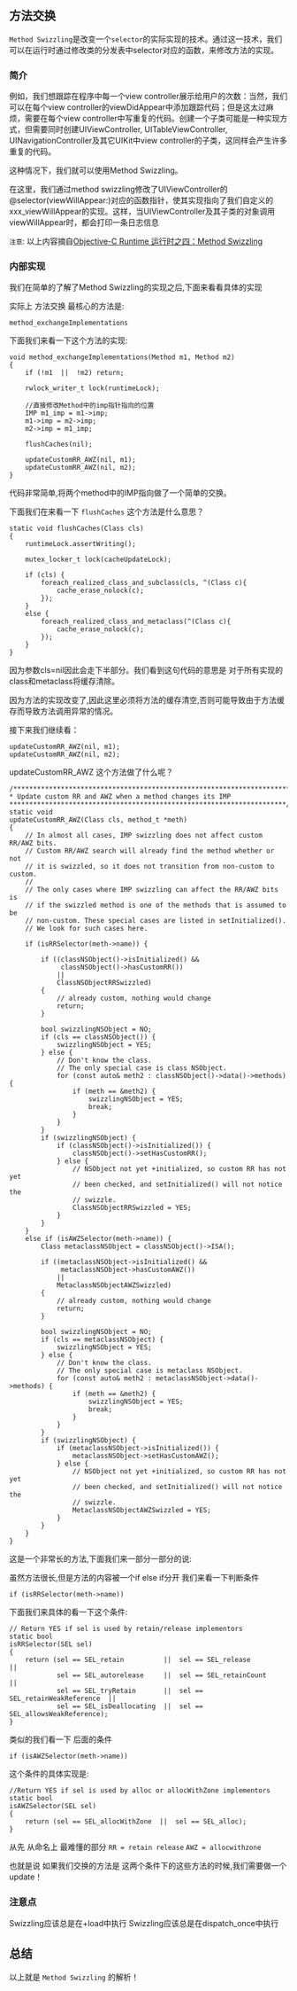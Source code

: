 ## 方法交换

`Method Swizzling`是改变一个`selector`的实际实现的技术。通过这一技术，我们可以在运行时通过修改类的分发表中selector对应的函数，来修改方法的实现。

### 简介

例如，我们想跟踪在程序中每一个view controller展示给用户的次数：当然，我们可以在每个view controller的viewDidAppear中添加跟踪代码；但是这太过麻烦，需要在每个view controller中写重复的代码。创建一个子类可能是一种实现方式，但需要同时创建UIViewController, UITableViewController, UINavigationController及其它UIKit中view controller的子类，这同样会产生许多重复的代码。

这种情况下，我们就可以使用Method Swizzling。

在这里，我们通过method swizzling修改了UIViewController的@selector(viewWillAppear:)对应的函数指针，使其实现指向了我们自定义的xxx_viewWillAppear的实现。这样，当UIViewController及其子类的对象调用viewWillAppear时，都会打印一条日志信息

`注意`: 以上内容摘自[Objective-C Runtime 运行时之四：Method Swizzling](http://southpeak.github.io/2014/11/06/objective-c-runtime-4/)

### 内部实现

我们在简单的了解了Method Swizzling的实现之后,下面来看看具体的实现

实际上 方法交换 最核心的方法是:

`method_exchangeImplementations`

下面我们来看一下这个方法的实现:

```objc
void method_exchangeImplementations(Method m1, Method m2)
{
    if (!m1  ||  !m2) return;

    rwlock_writer_t lock(runtimeLock);

    //直接修改Method中的imp指针指向的位置
    IMP m1_imp = m1->imp;
    m1->imp = m2->imp;
    m2->imp = m1_imp;

    flushCaches(nil);

    updateCustomRR_AWZ(nil, m1);
    updateCustomRR_AWZ(nil, m2);
}
```

代码非常简单,将两个method中的IMP指向做了一个简单的交换。 

下面我们在来看一下 `flushCaches` 这个方法是什么意思？

```objc
static void flushCaches(Class cls)
{
    runtimeLock.assertWriting();

    mutex_locker_t lock(cacheUpdateLock);

    if (cls) {
        foreach_realized_class_and_subclass(cls, ^(Class c){
            cache_erase_nolock(c);
        });
    }
    else {
        foreach_realized_class_and_metaclass(^(Class c){
            cache_erase_nolock(c);
        });
    }
}
```

因为参数cls=nil因此会走下半部分。我们看到这句代码的意思是 对于所有实现的class和metaclass将缓存清除。

因为方法的实现改变了,因此这里必须将方法的缓存清空,否则可能导致由于方法缓存而导致方法调用异常的情况。

接下来我们继续看：

```objc
updateCustomRR_AWZ(nil, m1);
updateCustomRR_AWZ(nil, m2);
```

updateCustomRR_AWZ 这个方法做了什么呢？

```objc
/***********************************************************************
* Update custom RR and AWZ when a method changes its IMP
**********************************************************************/
static void
updateCustomRR_AWZ(Class cls, method_t *meth)
{
    // In almost all cases, IMP swizzling does not affect custom RR/AWZ bits. 
    // Custom RR/AWZ search will already find the method whether or not 
    // it is swizzled, so it does not transition from non-custom to custom.
    // 
    // The only cases where IMP swizzling can affect the RR/AWZ bits is 
    // if the swizzled method is one of the methods that is assumed to be 
    // non-custom. These special cases are listed in setInitialized().
    // We look for such cases here.

    if (isRRSelector(meth->name)) {
        
        if ((classNSObject()->isInitialized() && 
             classNSObject()->hasCustomRR())  
            ||  
            ClassNSObjectRRSwizzled) 
        {
            // already custom, nothing would change
            return;
        }

        bool swizzlingNSObject = NO;
        if (cls == classNSObject()) {
            swizzlingNSObject = YES;
        } else {
            // Don't know the class. 
            // The only special case is class NSObject.
            for (const auto& meth2 : classNSObject()->data()->methods) {
                if (meth == &meth2) {
                    swizzlingNSObject = YES;
                    break;
                }
            }
        }
        if (swizzlingNSObject) {
            if (classNSObject()->isInitialized()) {
                classNSObject()->setHasCustomRR();
            } else {
                // NSObject not yet +initialized, so custom RR has not yet 
                // been checked, and setInitialized() will not notice the 
                // swizzle. 
                ClassNSObjectRRSwizzled = YES;
            }
        }
    }
    else if (isAWZSelector(meth->name)) {
        Class metaclassNSObject = classNSObject()->ISA();

        if ((metaclassNSObject->isInitialized() && 
             metaclassNSObject->hasCustomAWZ())  
            ||  
            MetaclassNSObjectAWZSwizzled) 
        {
            // already custom, nothing would change
            return;
        }

        bool swizzlingNSObject = NO;
        if (cls == metaclassNSObject) {
            swizzlingNSObject = YES;
        } else {
            // Don't know the class. 
            // The only special case is metaclass NSObject.
            for (const auto& meth2 : metaclassNSObject->data()->methods) {
                if (meth == &meth2) {
                    swizzlingNSObject = YES;
                    break;
                }
            }
        }
        if (swizzlingNSObject) {
            if (metaclassNSObject->isInitialized()) {
                metaclassNSObject->setHasCustomAWZ();
            } else {
                // NSObject not yet +initialized, so custom RR has not yet 
                // been checked, and setInitialized() will not notice the 
                // swizzle. 
                MetaclassNSObjectAWZSwizzled = YES;
            }
        }
    }
}
```

这是一个非常长的方法,下面我们来一部分一部分的说:

虽然方法很长,但是方法的内容被一个if else if分开 我们来看一下判断条件

`if (isRRSelector(meth->name)) `

下面我们来具体的看一下这个条件:

```objc
// Return YES if sel is used by retain/release implementors
static bool 
isRRSelector(SEL sel)
{
    return (sel == SEL_retain          ||  sel == SEL_release              ||  
            sel == SEL_autorelease     ||  sel == SEL_retainCount          ||  
            sel == SEL_tryRetain       ||  sel == SEL_retainWeakReference  ||  
            sel == SEL_isDeallocating  ||  sel == SEL_allowsWeakReference);
}
```

类似的我们看一下 后面的条件

`if (isAWZSelector(meth->name))`

这个条件的具体实现是:

```objc
//Return YES if sel is used by alloc or allocWithZone implementors
static bool 
isAWZSelector(SEL sel)
{
    return (sel == SEL_allocWithZone  ||  sel == SEL_alloc);
}
```

从先 从命名上 最难懂的部分 `RR = retain release`  `AWZ = allocwithzone`

也就是说 如果我们交换的方法是 这两个条件下的这些方法的时候,我们需要做一个update！


### 注意点

Swizzling应该总是在+load中执行
Swizzling应该总是在dispatch_once中执行
 

## 总结
 
 以上就是 `Method Swizzling` 的解析！


